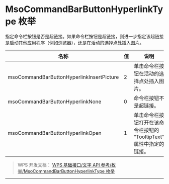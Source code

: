 # MsoCommandBarButtonHyperlinkType 枚举

指定命令栏按钮是否是超链接。如果命令栏按钮是超链接，则进一步指定该超链接是启动其他应用程序（例如浏览器），还是在活动的选择点处插入图片。

| 名称                                      | 值  | 说明                                                                |
|-------------------------------------------|-----|---------------------------------------------------------------------|
| msoCommandBarButtonHyperlinkInsertPicture | 2   | 单击命令栏按钮在活动的选择点处插入图片。                            |
| msoCommandBarButtonHyperlinkNone          | 0   | 命令栏按钮不是超链接。                                              |
| msoCommandBarButtonHyperlinkOpen          | 1   | 单击命令栏按钮打开在该命令栏按钮的 “TooltipText” 属性中指定的链接。 |

> WPS 开发文档： [WPS 基础接口/文字 API 参考/枚举/MsoCommandBarButtonHyperlinkType 枚举](https://qn.cache.wpscdn.cn/encs/doc/office_v19/topics/WPS%20%E5%9F%BA%E7%A1%80%E6%8E%A5%E5%8F%A3/%E6%96%87%E5%AD%97%20API%20%E5%8F%82%E8%80%83/%E6%9E%9A%E4%B8%BE/MsoCommandBarButtonHyperlinkType%20%E6%9E%9A%E4%B8%BE.html)

------------------------------------------------------------------------
